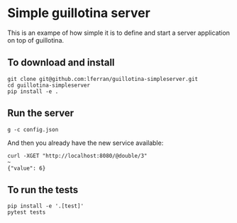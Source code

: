 # Simple guillotina server

This is an exampe of how simple it is to define and start a server
application on top of guillotina.


## To download and install

``` shell
git clone git@github.com:lferran/guillotina-simpleserver.git
cd guillotina-simpleserver
pip install -e .
```

## Run the server

``` shell
g -c config.json
```

And then you already have the new service available:

``` shell
curl -XGET "http://localhost:8080/@double/3"                               ~
{"value": 6}
```

## To run the tests

``` shell
pip install -e '.[test]'
pytest tests
```
